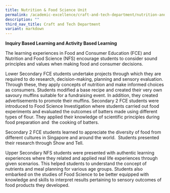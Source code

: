 ```yaml
---
title: Nutrition & Food Science Unit
permalink: /academic-excellence/craft-and-tech-department/nutrition-and-food-science-unit/
description: ""
third_nav_title: Craft and Tech Department
variant: markdown
---
```

**Inquiry Based Learning and Activity Based Learning**

The learning experiences in Food and Consumer Education (FCE) and Nutrition and Food Science (NFS) encourage students to consider sound principles and values when making food and consumer decisions.

Lower Secondary FCE students undertake projects through which they are required to do research, decision-making, planning and sensory evaluation. Through these, they apply concepts of nutrition and make informed choices as consumers. Students modified a base recipe and created their very own savoury muffins suitable for a fundraising event. In addition, they created advertisements to promote their muffins. Secondary 2 FCE students were introduced to Food Science Investigation where students carried out food experiments and evaluated the outcomes of batters made using different types of flour. They applied their knowledge of scientific principles during food preparation and  the cooking of batters.

Secondary 2 FCE students learned to appreciate the diversity of food from different cultures in Singapore and around the world.  Students presented their research through Show and Tell. 
    
Upper Secondary NFS students were presented with authentic learning experiences where they related and applied real life experiences through given scenarios. This helped students to understand the concept of nutrients and meal planning for various age groups. Students also embarked on the studies of Food Science to be better equipped with knowledge and skills to interpret results pertaining to sensory outcomes of food products they developed.